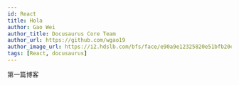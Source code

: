 ```yaml
---
id: React
title: Hola
author: Gao Wei
author_title: Docusaurus Core Team
author_url: https://github.com/wgao19
author_image_url: https://i2.hdslb.com/bfs/face/e90a9e12325820e51bfb20e9a082461dd7717379.jpg@87w_88h_1c_100q.webp
tags: [React, docusaurus]
---
```

第一篇博客
